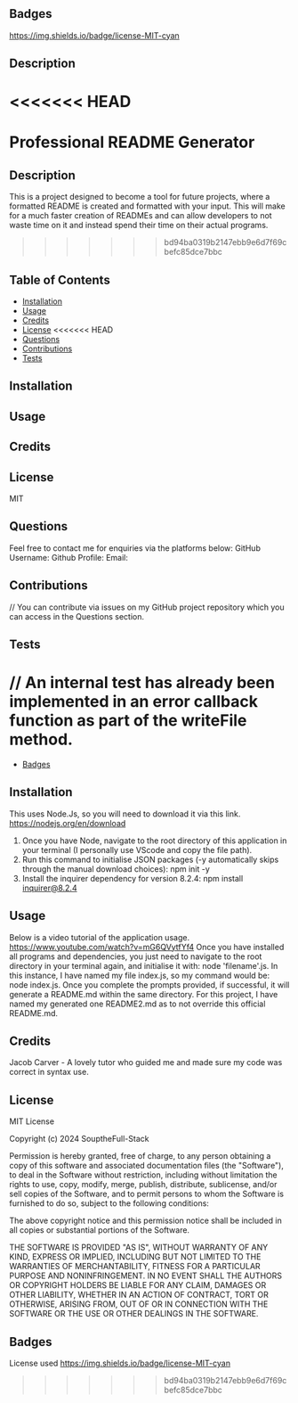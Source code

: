 #

## Badges

https://img.shields.io/badge/license-MIT-cyan

## Description

<<<<<<< HEAD
=======
# Professional README Generator 
        
## Description 
This is a project designed to become a tool for future projects, where a formatted README is created and formatted with your input.
This will make for a much faster creation of READMEs and can allow developers to not waste time on it and instead spend their time on their actual programs.
        
>>>>>>> bd94ba0319b2147ebb9e6d7f69cbefc85dce7bbc
## Table of Contents

- [Installation](#installation)
- [Usage](#usage)
- [Credits](#credits)
- [License](#license)
<<<<<<< HEAD
- [Questions](#questions)
- [Contributions](#contributions)
- [Tests](#tests)

## Installation

## Usage

## Credits

## License

MIT

## Questions

Feel free to contact me for enquiries via the platforms below:
GitHub Username:
Github Profile:
Email:

## Contributions

// You can contribute via issues on my GitHub project repository which you can access in the Questions section.

## Tests

// An internal test has already been implemented in an error callback function as part of the writeFile method.
=======
- [Badges](#badges)

## Installation
This uses Node.Js, so you will need to download it via this link. https://nodejs.org/en/download
1. Once you have Node, navigate to the root directory of this application in your terminal (I personally use VScode and copy the file path).
2. Run this command to initialise JSON packages (-y automatically skips through the manual download choices): npm init -y
3. Install the inquirer dependency for version 8.2.4: npm install inquirer@8.2.4

## Usage
Below is a video tutorial of the application usage.
https://www.youtube.com/watch?v=mG6QVytfYf4
Once you have installed all programs and dependencies, you just need to navigate to the root directory in your terminal again, and initialise it with: node 'filename'.js.
In this instance, I have named my file index.js, so my command would be: node index.js.
Once you complete the prompts provided, if successful, it will generate a README.md within the same directory.
For this project, I have named my generated one README2.md as to not override this official README.md.

## Credits
Jacob Carver - A lovely tutor who guided me and made sure my code was correct in syntax use.

## License
MIT License 

Copyright (c) 2024 SouptheFull-Stack

Permission is hereby granted, free of charge, to any person obtaining a copy of this software and associated documentation files (the "Software"), to deal in the Software without restriction, including without limitation the rights to use, copy, modify, merge, publish, distribute, sublicense, and/or sell copies of the Software, and to permit persons to whom the Software is furnished to do so, subject to the following conditions:

The above copyright notice and this permission notice shall be included in all copies or substantial portions of the Software.

THE SOFTWARE IS PROVIDED "AS IS", WITHOUT WARRANTY OF ANY KIND, EXPRESS OR IMPLIED, INCLUDING BUT NOT LIMITED TO THE WARRANTIES OF MERCHANTABILITY, FITNESS FOR A PARTICULAR PURPOSE AND NONINFRINGEMENT. IN NO EVENT SHALL THE AUTHORS OR COPYRIGHT HOLDERS BE LIABLE FOR ANY CLAIM, DAMAGES OR OTHER LIABILITY, WHETHER IN AN ACTION OF CONTRACT, TORT OR OTHERWISE, ARISING FROM, OUT OF OR IN CONNECTION WITH THE SOFTWARE OR THE USE OR OTHER DEALINGS IN THE SOFTWARE.

## Badges
License used
https://img.shields.io/badge/license-MIT-cyan

>>>>>>> bd94ba0319b2147ebb9e6d7f69cbefc85dce7bbc
